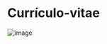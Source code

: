 # Currículo-vitae

![image](https://github.com/Afonso-santos/Curriculo-vital/assets/113265283/d0dc6304-953d-4b22-9bed-c75cf8eababe)
